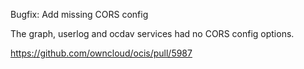 Bugfix: Add missing CORS config

The graph, userlog and ocdav services had no CORS config options.

https://github.com/owncloud/ocis/pull/5987
